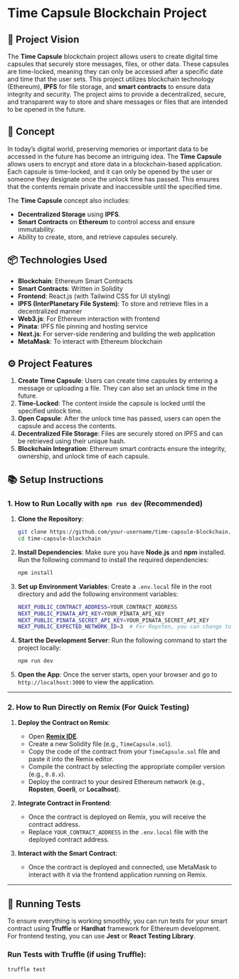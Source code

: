 # Time Capsule Blockchain Project

## 🚀 Project Vision
The **Time Capsule** blockchain project allows users to create digital time capsules that securely store messages, files, or other data. These capsules are time-locked, meaning they can only be accessed after a specific date and time that the user sets. This project utilizes blockchain technology (Ethereum), **IPFS** for file storage, and **smart contracts** to ensure data integrity and security. The project aims to provide a decentralized, secure, and transparent way to store and share messages or files that are intended to be opened in the future.

## 🎯 Concept
In today’s digital world, preserving memories or important data to be accessed in the future has become an intriguing idea. The **Time Capsule** allows users to encrypt and store data in a blockchain-based application. Each capsule is time-locked, and it can only be opened by the user or someone they designate once the unlock time has passed. This ensures that the contents remain private and inaccessible until the specified time.

The **Time Capsule** concept also includes:
- **Decentralized Storage** using **IPFS**.
- **Smart Contracts** on **Ethereum** to control access and ensure immutability.
- Ability to create, store, and retrieve capsules securely.

## 📦 Technologies Used
- **Blockchain**: Ethereum Smart Contracts
- **Smart Contracts**: Written in Solidity
- **Frontend**: React.js (with Tailwind CSS for UI styling)
- **IPFS (InterPlanetary File System)**: To store and retrieve files in a decentralized manner
- **Web3.js**: For Ethereum interaction with frontend
- **Pinata**: IPFS file pinning and hosting service
- **Next.js**: For server-side rendering and building the web application
- **MetaMask**: To interact with Ethereum blockchain

## ⚙️ Project Features
1. **Create Time Capsule**: Users can create time capsules by entering a message or uploading a file. They can also set an unlock time in the future.
2. **Time-Locked**: The content inside the capsule is locked until the specified unlock time.
3. **Open Capsule**: After the unlock time has passed, users can open the capsule and access the contents.
4. **Decentralized File Storage**: Files are securely stored on IPFS and can be retrieved using their unique hash.
5. **Blockchain Integration**: Ethereum smart contracts ensure the integrity, ownership, and unlock time of each capsule.

## 📚 Setup Instructions

### 1. **How to Run Locally with `npm run dev` (Recommended)**

1. **Clone the Repository**:
    ```bash
    git clone https://github.com/your-username/time-capsule-blockchain.git
    cd time-capsule-blockchain
    ```

2. **Install Dependencies**:
    Make sure you have **Node.js** and **npm** installed. Run the following command to install the required dependencies:
    ```bash
    npm install
    ```

3. **Set up Environment Variables**:
    Create a `.env.local` file in the root directory and add the following environment variables:
    ```bash
    NEXT_PUBLIC_CONTRACT_ADDRESS=YOUR_CONTRACT_ADDRESS
    NEXT_PUBLIC_PINATA_API_KEY=YOUR_PINATA_API_KEY
    NEXT_PUBLIC_PINATA_SECRET_API_KEY=YOUR_PINATA_SECRET_API_KEY
    NEXT_PUBLIC_EXPECTED_NETWORK_ID=3  # For Ropsten, you can change to another network if needed
    ```

4. **Start the Development Server**:
    Run the following command to start the project locally:
    ```bash
    npm run dev
    ```

5. **Open the App**:
    Once the server starts, open your browser and go to `http://localhost:3000` to view the application.

---

### 2. **How to Run Directly on Remix (For Quick Testing)**

1. **Deploy the Contract on Remix**:
    - Open **[Remix IDE](https://remix.ethereum.org/)**.
    - Create a new Solidity file (e.g., `TimeCapsule.sol`).
    - Copy the code of the contract from your `TimeCapsule.sol` file and paste it into the Remix editor.
    - Compile the contract by selecting the appropriate compiler version (e.g., `0.8.x`).
    - Deploy the contract to your desired Ethereum network (e.g., **Ropsten**, **Goerli**, or **Localhost**).

2. **Integrate Contract in Frontend**:
    - Once the contract is deployed on Remix, you will receive the contract address.
    - Replace `YOUR_CONTRACT_ADDRESS` in the `.env.local` file with the deployed contract address.

3. **Interact with the Smart Contract**:
    - Once the contract is deployed and connected, use MetaMask to interact with it via the frontend application running on Remix.

---

## 🔑 Running Tests

To ensure everything is working smoothly, you can run tests for your smart contract using **Truffle** or **Hardhat** framework for Ethereum development. For frontend testing, you can use **Jest** or **React Testing Library**.

### Run Tests with Truffle (if using Truffle):
```bash
truffle test
